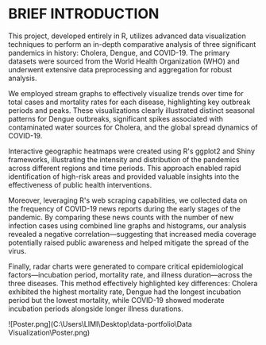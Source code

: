 <h1>BRIEF INTRODUCTION</h1>
<p>This project, developed entirely in R, utilizes advanced data visualization techniques to perform an in-depth comparative analysis of three significant pandemics in history: Cholera, Dengue, and COVID-19. The primary datasets were sourced from the World Health Organization (WHO) and underwent extensive data preprocessing and aggregation for robust analysis.</p>
<p>We employed stream graphs to effectively visualize trends over time for total cases and mortality rates for each disease, highlighting key outbreak periods and peaks. These visualizations clearly illustrated distinct seasonal patterns for Dengue outbreaks, significant spikes associated with contaminated water sources for Cholera, and the global spread dynamics of COVID-19.</p>
<p>Interactive geographic heatmaps were created using R's ggplot2 and Shiny frameworks, illustrating the intensity and distribution of the pandemics across different regions and time periods. This approach enabled rapid identification of high-risk areas and provided valuable insights into the effectiveness of public health interventions.</p>
<p>Moreover, leveraging R's web scraping capabilities, we collected data on the frequency of COVID-19 news reports during the early stages of the pandemic. By comparing these news counts with the number of new infection cases using combined line graphs and histograms, our analysis revealed a negative correlation—suggesting that increased media coverage potentially raised public awareness and helped mitigate the spread of the virus.</p>
<p>Finally, radar charts were generated to compare critical epidemiological factors—incubation period, mortality rate, and illness duration—across the three diseases. This method effectively highlighted key differences: Cholera exhibited the highest mortality rate, Dengue had the longest incubation period but the lowest mortality, while COVID-19 showed moderate incubation periods alongside longer illness durations.</p>

![Poster.png](C:\Users\LIMI\Desktop\data-portfolio\Data Visualization\Poster.png)









